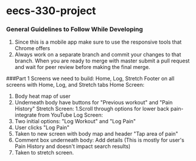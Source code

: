 # eecs-330-project

### General Guidelines to Follow While Developing
1. Since this is a mobile app make sure to use the responsive tools that Chrome offers
2. Always work on a separate branch and commit your changes to that branch. When you are ready to merge with master submit a pull request and wait for peer review before making the final merge.


###Part 1
Screens we need to build: Home, Log, Stretch
Footer on all screens with Home, Log, and Stretch tabs
Home Screen:
  1. Body heat map of user
  2. Underneath body have buttons for "Previous workout" and "Pain History"
Stretch Screen:
  1.Scroll through options for lower back pain- integrate from YouTube
Log Screen:
  1. Two initial options: "Log Workout" and "Log Pain"
  2. User clicks "Log Pain"
  3. Taken to new screen with body map and header "Tap area of pain"
  4. Comment box underneath body: Add details (This is mostly for user's Pain History and doesn't impact search results)
  5. Taken to stretch screen.

